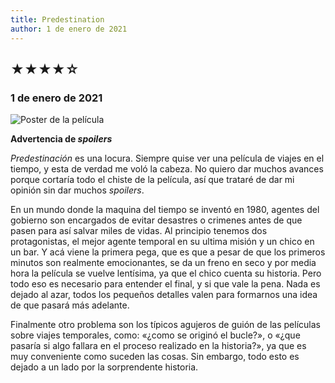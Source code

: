 ```yaml
---
title: Predestination
author: 1 de enero de 2021
---
```


## &starf;&starf;&starf;&starf;&star;

### 1 de enero de 2021

![](../img/predestination.webp "Poster de la película")

**Advertencia de *spoilers***

*Predestinación* es una locura.
Siempre quise ver una película de viajes en el tiempo, y esta de verdad me voló la cabeza.
No quiero dar muchos avances porque cortaría todo el chiste de la película, así que trataré de dar mi opinión sin dar muchos *spoilers*.

En un mundo donde la maquina del tiempo se inventó en 1980, agentes del gobierno son encargados de evitar desastres o crimenes antes de que pasen para así salvar miles de vidas.
Al principio tenemos dos protagonistas, el mejor agente temporal en su ultima misión y un chico en un bar.
Y acá viene la primera pega, que es que a pesar de que los primeros minutos son realmente emocionantes, se da un freno en seco y por media hora la película se vuelve lentísima, ya que el chico cuenta su historia.
Pero todo eso es necesario para entender el final, y si que vale la pena.
Nada es dejado al azar, todos los pequeños detalles valen para formarnos una idea de que pasará más adelante.

Finalmente otro problema son los típicos agujeros de guión de las películas sobre viajes temporales, como: «¿como se originó el bucle?», o «¿que pasaría si algo fallara en el proceso realizado en la historia?», ya que es muy conveniente como suceden las cosas. Sin embargo, todo esto es dejado a un lado por la sorprendente historia.
